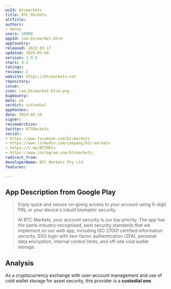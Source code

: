 ```yaml
---
wsId: btcmarkets
title: BTC Markets
altTitle: 
authors:
- danny
users: 10000
appId: com.btcmarket.btcm
appCountry: 
released: 2022-03-17
updated: 2025-03-04
version: 1.9.6
stars: 4.2
ratings: 
reviews: 2
website: https://btcmarkets.net
repository: 
issue: 
icon: com.btcmarket.btcm.png
bugbounty: 
meta: ok
verdict: custodial
appHashes: 
date: 2023-04-20
signer: 
reviewArchive: 
twitter: BTCMarkets
social:
- https://www.facebook.com/btcmarkets
- https://www.linkedin.com/company/btc-markets
- https://t.me/BTCMkts
- https://www.instagram.com/btcmarkets_
redirect_from: 
developerName: BTC Markets Pty Ltd
features: 

---
```


## App Description from Google Play 

> Enjoy quick and secure on-going access to your account using 6-digit PIN, or your device's inbuilt biometric security.
>
> At BTC Markets, your account security is our top priority. The app has the same industry-recognised, best security standards that we implement on our web app, including ISO 27001 certified information security, SSO login with two-factor authentication (2FA), personal data encryption, internal control limits, and off-site cold wallet storage.

## Analysis 

As a cryptocurrency exchange with user-account management and use of cold wallet storage for asset security, this provider is a **custodial one**. 
